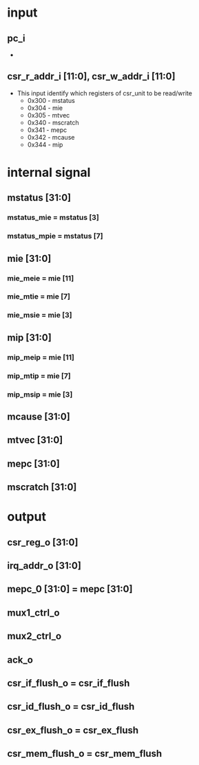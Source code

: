 # input
## pc_i
* 
## csr_r_addr_i [11:0], csr_w_addr_i [11:0]
* This input identify which registers of csr_unit to be read/write 
    - 0x300 - mstatus
    - 0x304 - mie
    - 0x305 - mtvec
    - 0x340 - mscratch
    - 0x341 - mepc
    - 0x342 - mcause
    - 0x344 - mip
##
##
##
##
##
##
##
##
##
##
##
##
##

# internal signal
## mstatus [31:0]
### mstatus_mie = mstatus [3]

### mstatus_mpie = mstatus [7]

## mie [31:0]
### mie_meie = mie [11] 
### mie_mtie = mie [7]
### mie_msie = mie [3]

## mip [31:0]
### mip_meip = mie [11] 
### mip_mtip = mie [7]
### mip_msip = mie [3]

## mcause [31:0]

## mtvec [31:0]

## mepc [31:0]

## mscratch [31:0]


# output
## csr_reg_o [31:0]
## irq_addr_o [31:0]
## mepc_0 [31:0] = mepc [31:0]
## mux1_ctrl_o
## mux2_ctrl_o
## ack_o
## csr_if_flush_o = csr_if_flush
## csr_id_flush_o = csr_id_flush
## csr_ex_flush_o = csr_ex_flush
## csr_mem_flush_o = csr_mem_flush
##